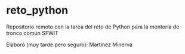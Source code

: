 # reto_python

Repositorio remoto con la tarea del reto de Python para la mentoría de tronco común SFWIT

Elaboró (muy tarde pero seguro): Martínez Minerva

